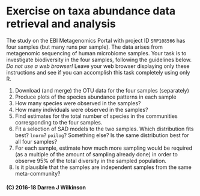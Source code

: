 # Exercise on taxa abundance data retrieval and analysis

The study on the EBI Metagenomics Portal with project ID `SRP108566` has four samples (but many runs per sample). The data arises from metagenomic sequencing of human microbiome samples. Your task is to investigate biodiversity in the four samples, following the guidelines below. *Do not use a web browser!* Leave your web browser displaying only these instructions and see if you can accomplish this task completely using only R.

1. Download (and merge) the OTU data for the four samples (separately)
2. Produce plots of the species abundance patterns in each sample
3. How many species were observed in the samples?
4. How many individuals were observed in the samples?
5. Find estimates for the total number of species in the communities corresponding to the four samples.
6. Fit a selection of SAD models to the two samples. Which distribution fits best? `lnorm`? `poilog`? Something else? Is the same distribution best for all four samples?
7. For each sample, estimate how much more sampling would be required (as a multiple of the amount of sampling already done) in order to observe 95% of the total diversity in the sampled population.
7. Is it plausible that the samples are independent samples from the same meta-community?


#### (C) 2016-18 Darren J Wilkinson

